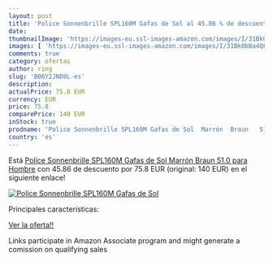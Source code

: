 ```yaml
---
layout: post
title: 'Police Sonnenbrille SPL160M Gafas de Sol al 45.86 % de descuento'
date: 
thumbnailImage: 'https://images-eu.ssl-images-amazon.com/images/I/31Bk0bBa4QL._SL200_.jpg'
images: [ 'https://images-eu.ssl-images-amazon.com/images/I/31Bk0bBa4QL._SL200_.jpg' ]
comments: true
category: ofertas
author: ring
slug: 'B06Y2JND8L-es'
description:
actualPrice: 75.8 EUR
currency: EUR
price: 75.8
comparePrice: 140 EUR
inStock: true
prodname: 'Police Sonnenbrille SPL160M Gafas de Sol  Marrón  Braun   51.0 para Hombre'
country: 'es'
---
```


Está [Police Sonnenbrille SPL160M Gafas de Sol  Marrón  Braun   51.0 para Hombre](https://www.amazon.es/dp/B06Y2JND8L/?tag=tolees-21) con 45.86 de descuento por 75.8 EUR (original: 140 EUR) en el siguiente enlace!

[![Police Sonnenbrille SPL160M Gafas de Sol](https://images-eu.ssl-images-amazon.com/images/I/31Bk0bBa4QL._SL200_.jpg)](https://www.amazon.es/dp/B06Y2JND8L/?tag=tolees-21)

Principales características:


[Ver la oferta!!](https://www.amazon.es/dp/B06Y2JND8L/?tag=tolees-21)

Links participate in Amazon Associate program and might generate a comission on qualifying sales


